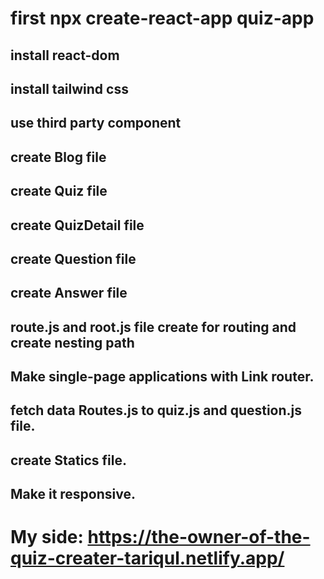 # first npx create-react-app quiz-app

## install react-dom 
## install tailwind css
## use third party component
## create Blog file 
## create Quiz file
## create QuizDetail file
## create Question file
## create Answer file
## route.js and root.js file create for routing and create nesting path
## Make single-page applications with Link router. 
## fetch data Routes.js to quiz.js and question.js file.
## create Statics file.
## Make it responsive.

# My side: https://the-owner-of-the-quiz-creater-tariqul.netlify.app/


